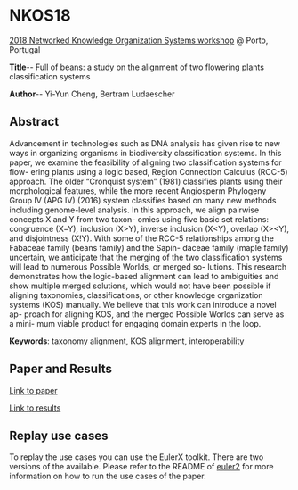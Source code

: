 # NKOS18
[2018 Networked Knowledge Organization Systems workshop](https://at-web1.comp.glam.ac.uk/pages/research/hypermedia/nkos/nkos2018/programme.html) @ Porto, Portugal

**Title**-- Full of beans: a study on the alignment of two flowering plants classification systems

**Author**-- Yi-Yun Cheng, Bertram Ludaescher 

## Abstract 
Advancement in technologies such as DNA analysis has given rise to new ways in organizing organisms in biodiversity classification systems. In this paper, we examine the feasibility of aligning two classification systems for flow- ering plants using a logic based, Region Connection Calculus (RCC-5) approach. The older “Cronquist system” (1981) classifies plants using their morphological features, while the more recent Angiosperm Phylogeny Group IV (APG IV) (2016) system classifies based on many new methods including genome-level analysis. In this approach, we align pairwise concepts X and Y from two taxon- omies using five basic set relations: congruence (X=Y), inclusion (X>Y), inverse inclusion (X<Y), overlap (X><Y), and disjointness (X!Y). With some of the RCC-5 relationships among the Fabaceae family (beans family) and the Sapin- daceae family (maple family) uncertain, we anticipate that the merging of the two classification systems will lead to numerous Possible Worlds, or merged so- lutions. This research demonstrates how the logic-based alignment can lead to ambiguities and show multiple merged solutions, which would not have been possible if aligning taxonomies, classifications, or other knowledge organization systems (KOS) manually. We believe that this work can introduce a novel ap- proach for aligning KOS, and the merged Possible Worlds can serve as a mini- mum viable product for engaging domain experts in the loop.

**Keywords**: taxonomy alignment, KOS alignment, interoperability

## Paper and Results
[Link to paper](http://ceur-ws.org/Vol-2200/paper6.pdf)

[Link to results](https://github.com/yiyunyc2/NKOS18/tree/master/Result)

## Replay use cases
To replay the use cases you can use the EulerX toolkit. There are two versions of the available. Please refer to the README of [euler2](https://github.com/rodenhausen/ASIST17/blob/master/euler2/README.md) for more information on how to run the use cases of the paper.


